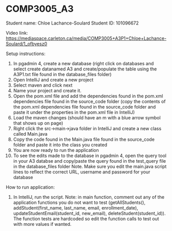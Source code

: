 # COMP3005_A3
Student name: Chloe Lachance-Soulard
Student ID: 101096672

Video link: https://mediaspace.carleton.ca/media/COMP3005+A3P1+Chloe+Lachance-Soulard/1_ofbyesz0

Setup instructions:
1. In pgadmin 4, create a new database (right click on databases and select create datanamed A3 and create/populate the table using the A3P1.txt file found in the database_files folder)
2. Open IntelliJ and create a new project
3. Select maven and click next
4. Name your project and create it.
5. Open the pom.xml file and add the dependencies found in the pom.xml dependencies file found in the source_code folder (copy the contents of the pom.xml dependencies file found in the source_code folder and paste it under the properties in the pom.xml file in IntelliJ)
7. Load the maven changes (should have an m with a blue arrow symbol that shows up on page)
8. Right click the src->main->java folder in IntelliJ and create a new class called Main.java
9. Copy the code found in the Main.java file found in the source_code folder and paste it into the class you created
10. You are now ready to run the application
11. To see the edits made to the database in pgadmin 4, open the query tool in your A3 databse and copy/paste the query found in the test_query file in the database_files folder
Note. Make sure you edit the main.java script lines to reflect the correct URL, username and password for your database

How to run application:
1. In IntelliJ, run the script.
Note: in main function, comment out any of the application functions you do not want to test (getAllStudents(), addStudent(first_name, last_name, email, enrollment_date), updateStudentEmail(student_id, new_email), deleteStudent(student_id)). The function tests are hardcoded so edit the function calls to test out with more values if wanted.  
